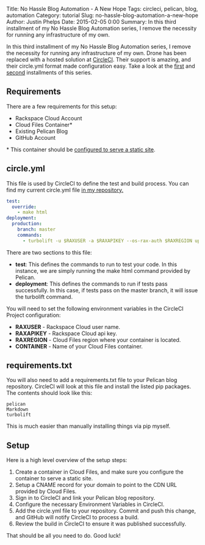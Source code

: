 Title: No Hassle Blog Automation - A New Hope
Tags: circleci, pelican, blog, automation
Category: tutorial
Slug: no-hassle-blog-automation-a-new-hope
Author: Justin Phelps
Date: 2015-02-05 0:00
Summary: In this third installment of my No Hassle Blog Automation series, I remove the necessity for running any infrastructure of my own.

In this third installment of my No Hassle Blog Automation series, I remove the necessity for running any infrastructure of my own. Drone has been replaced with a hosted solution at [CircleCI](https://circleci.com/). Their support is amazing, and their circle.yml format made configuration easy. Take a look at the [first](|filename|/articles/no_hassle_blog_automation.markdown) and [second](|filename|/articles/no_hassle_blog_automation_redux.markdown) installments of this series.

## Requirements

There are a few requirements for this setup:

* Rackspace Cloud Account
* Cloud Files Container\*
* Existing Pelican Blog
* GitHub Account

\* This container should be [configured to serve a static site](http://www.rackspace.com/blog/point-and-click-your-way-to-a-cloud-files-static-website-with-the-control-panel/).

## circle.yml

This file is used by CircleCI to define the test and build process. You can find my current circle.yml file [in my repository.](https://github.com/Linuturk/www.onitato.com/blob/master/circle.yml)

```yaml
test:
  override:
    - make html
deployment:
  production:
    branch: master
    commands:
      - turbolift -u $RAXUSER -a $RAXAPIKEY --os-rax-auth $RAXREGION upload -s $HOME/$CIRCLE_PROJECT_REPONAME/output -c $CONTAINER
```

There are two sections to this file:

* **test**: This defines the commands to run to test your code. In this instance, we are simply running the make html command provided by Pelican.
* **deployment**: This defines the commands to run if tests pass successfully. In this case, if tests pass on the master branch, it will issue the turbolift command.

You will need to set the following environment variables in the CircleCI Project configuration:

 * **RAXUSER** - Rackspace Cloud user name.
 * **RAXAPIKEY** - Rackspace Cloud api key.
 * **RAXREGION** - Cloud Files region where your container is located.
 * **CONTAINER** - Name of your Cloud Files container.

## requirements.txt

You will also need to add a requirements.txt file to your Pelican blog repository. CircleCI will look at this file and install the listed pip packages. The contents should look like this:

```
pelican
Markdown
turbolift
```

This is much easier than manually installing things via pip myself.

## Setup

Here is a high level overview of the setup steps:

1. Create a container in Cloud Files, and make sure you configure the container to serve a static site.
1. Setup a CNAME record for your domain to point to the CDN URL provided by Cloud Files.
1. Sign in to CircleCI and link your Pelican blog repository.
1. Configure the necessary Environment Variables in CircleCI.
1. Add the circle.yml file to your repository. Commit and push this change, and GitHub will notify CircleCI to process a build.
1. Review the build in CircleCI to ensure it was published successfully.

That should be all you need to do. Good luck!
